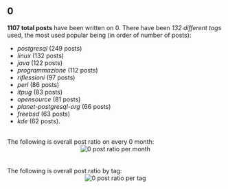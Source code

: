 ## 0 

**1107 total posts** have been written on 0.
There have been *132 different tags* used, the most
used popular being (in order of number of posts):
 
- *postgresql* (249 posts)  
- *linux* (132 posts)  
- *java* (122 posts)  
- *programmazione* (112 posts)  
- *riflessioni* (97 posts)  
- *perl* (86 posts)  
- *itpug* (83 posts)  
- *opensource* (81 posts)  
- *planet-postgresql-org* (66 posts)  
- *freebsd* (63 posts)  
- *kde* (62 posts).<br/>
<br/>
The following is overall post ratio on every 0 month:
<br/>
    <center>
      <img src="/images/stats/0000-months.png" alt="0 post ratio per month" />
    </center>
<br/>

<br/>
The following is overall post ratio by tag:
<br/>
  <center>
    <img src="/images/stats/0000-tags.png" alt="0 post ratio per tag" />
  </center>
<br/>
